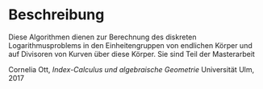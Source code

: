 # Beschreibung

Diese Algorithmen dienen zur Berechnung des diskreten Logarithmusproblems in
den Einheitengruppen von endlichen Körper und auf Divisoren von Kurven über
diese Körper. Sie sind Teil der Masterarbeit

Cornelia Ott,
*Index-Calculus und algebraische Geometrie*
Universität Ulm, 2017
